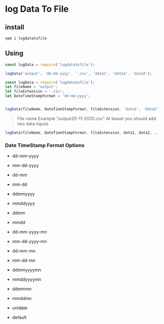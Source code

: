 # log Data To File

## install

```shell
npm i logdatatofile
```

## Using

```js
const logData = require('logdatatofile');

logData('output', 'dd-mm-yyyy', '.csv', 'data1', 'data2', 'dataX');
```

```js
const logData = require('logdatatofile');
let fileName = 'output';
let fileExtension = '.csv';
let DateTimeStampFormat = 'dd-mm-yyyy';


logData(fileName, DateTimeStampFormat, fileExtension, 'data1', 'data2', 'dataX');
```

>File name Example "output20-11-2020.csv"
>At leaset you should add two data inputs

```js
logData(fileName, DateTimeStampFormat, fileExtension, data1, data2, ...dataX)
```

### Date TimeStamp Format Options

- dd-mm-yyyy
- mm-dd-yyyy
- dd-mm
- mm-dd

- ddmmyyyy
- mmddyyyy
- ddmm
- mmdd

- dd-mm-yyyy-mn
- mm-dd-yyyy-mn
- dd-mm-mn
- mm-dd-mn

- ddmmyyyymn
- mmddyyyymn
- ddmmmn
- mmddmn

- unidate
- default
